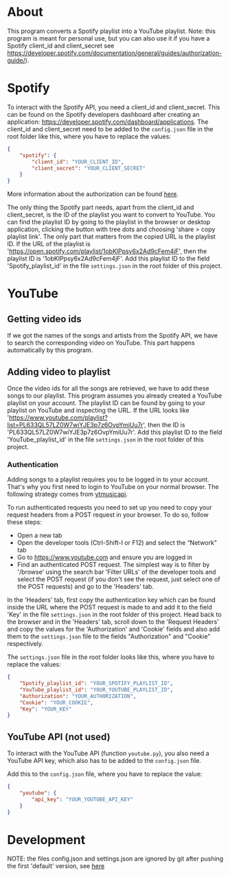 # About
This program converts a Spotify playlist into a YouTube playlist.
Note: this program is meant for personal use, but you can also use it if you have a Spotify client_id and client_secret see https://developer.spotify.com/documentation/general/guides/authorization-guide/).

# Spotify
To interact with the Spotify API, you need a client_id and client_secret. This can be found on the Spotify developers dashboard after creating an application: https://developer.spotify.com/dashboard/applications. The client_id and client_secret need to be added to the `config.json` file in the root folder like this, where you have to replace the values:
```json
{
    "spotify": {
        "client_id": "YOUR_CLIENT_ID",
        "client_secret": "YOUR_CLIENT_SECRET"
    }
}
```
More information about the authorization can be found [here](https://developer.spotify.com/documentation/general/guides/authorization-guide/).

The only thing the Spotify part needs, apart from the client_id and client_secret, is the ID of the playlist you want to convert to YouTube. You can find the playlist ID by going to the playlist in the browser or desktop application, clicking the button with tree dots and choosing 'share > copy playlist link'. The only part that matters from the copied URL is the playlist ID. If the URL of the playlist is 'https://open.spotify.com/playlist/1obKlPpsy6x2Ad9cFem4jF', then the playlist ID is '1obKlPpsy6x2Ad9cFem4jF'. Add this playlist ID to the field 'Spotify_playlist_id' in the file `settings.json` in the root folder of this project.

# YouTube
## Getting video ids
If we got the names of the songs and artists from the Spotify API, we have to search the corresponding video on YouTube. This part happens automatically by this program.

## Adding video to playlist
Once the video ids for all the songs are retrieved, we have to add these songs to our playlist. This program assumes you already created a YouTube playlist on your account. The playlist ID can be found by going to your playlist on YouTube and inspecting the URL. If the URL looks like 'https://www.youtube.com/playlist?list=PL633QL57LZ0W7wiYJE3p7z6OvpYmiUu7r', then the ID is 'PL633QL57LZ0W7wiYJE3p7z6OvpYmiUu7r'. Add this playlist ID to the field 'YouTube_playlist_id' in the file `settings.json` in the root folder of this project.

### Authentication
Adding songs to a playlist requires you to be logged in to your account. That's why you first need to login to YouTube on your normal browser. The following strategy comes from [ytmusicapi](https://github.com/sigma67/ytmusicapi).

To run authenticated requests you need to set up you need to copy your request headers from a POST request in your browser. To do so, follow these steps:
- Open a new tab
- Open the developer tools (Ctrl-Shift-I or F12) and select the “Network” tab
- Go to https://www.youtube.com and ensure you are logged in
- Find an authenticated POST request. The simplest way is to filter by '/browse' using the search bar 'Filter URLs' of the developer tools and select the POST request (if you don't see the request, just select one of the POST requests) and go to the 'Headers' tab.

In the 'Headers' tab, first copy the authentication key which can be found inside the URL where the POST request is made to and add it to the field 'Key' in the file `settings.json` in the root folder of this project. Head back to the browser and in the 'Headers' tab, scroll down to the 'Request Headers' and copy the values for the 'Authorization' and 'Cookie' fields and also add them to the `settings.json` file to the fields "Authorization" and "Cookie" respectively.

The `settings.json` file in the root folder looks like this, where you have to replace the values:
```json
{
    "Spotify_playlist_id": "YOUR_SPOTIFY_PLAYLIST_ID",
    "YouTube_playlist_id": "YOUR_YOUTUBE_PLAYLIST_ID",
    "Authorization": "YOUR_AUTHORIZATION",
    "Cookie": "YOUR_COOKIE",
    "Key": "YOUR_KEY"
}
```

## YouTube API (not used)
To interact with the YouTube API (function `youtube.py`), you also need a YouTube API key, which also has to be added to the `config.json` file.

Add this to the `config.json` file, where you have to replace the value:
```json
{
    "youtube": {
        "api_key": "YOUR_YOUTUBE_API_KEY"
    }
}
```

# Development
NOTE: the files config.json and settings.json are ignored by git after pushing the first 'default' version, see [here](https://stackoverflow.com/questions/18276951/how-do-i-stop-git-from-tracking-any-changes-to-a-file-from-this-commit-forward)